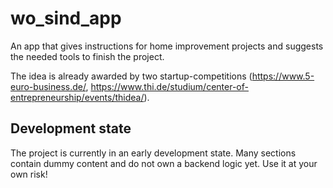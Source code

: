 # wo_sind_app

An app that gives instructions for home improvement projects and suggests the needed tools to finish the project. 

The idea is already awarded by two startup-competitions (https://www.5-euro-business.de/, https://www.thi.de/studium/center-of-entrepreneurship/events/thidea/).

## Development state

The project is currently in an early development state. Many sections contain dummy content and do not own a backend logic yet. Use it at your own risk!

